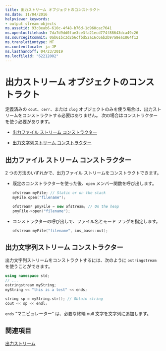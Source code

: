 ```yaml
---
title: 出力ストリーム オブジェクトのコンストラクト
ms.date: 11/04/2016
helpviewer_keywords:
- output stream objects
ms.assetid: 93c8eab6-610c-4f48-b76d-1d960cac7641
ms.openlocfilehash: 7da7d9dd0fae3ce3fa21ecd774f88643dca49c26
ms.sourcegitcommit: 0ab61bc3d2b6cfbd52a16c6ab2b97a8ea1864f12
ms.translationtype: MT
ms.contentlocale: ja-JP
ms.lasthandoff: 04/23/2019
ms.locfileid: "62212002"
---
```

# <a name="constructing-output-stream-objects"></a>出力ストリーム オブジェクトのコンストラクト

定義済みの `cout`、`cerr`、または `clog` オブジェクトのみを使う場合は、出力ストリームをコンストラクトする必要はありません。 次の場合はコンストラクターを使う必要があります。

- [出力ファイル ストリーム コンストラクター](#vclrfoutputfilestreamconstructorsanchor1)

- [出力文字列ストリーム コンストラクター](#vclrfoutputstringstreamconstructorsanchor2)

## <a name="vclrfoutputfilestreamconstructorsanchor1"></a> 出力ファイル ストリーム コンストラクター

2 つの方法のいずれかで、出力ファイル ストリームをコンストラクトできます。

- 既定のコンストラクターを使った後、`open` メンバー関数を呼び出します。

   ```cpp
   ofstream myFile; // Static or on the stack
   myFile.open("filename");

   ofstream* pmyFile = new ofstream; // On the heap
   pmyFile->open("filename");
   ```

- コンストラクターの呼び出しで、ファイル名とモード フラグを指定します。

   ```cpp
   ofstream myFile("filename", ios_base::out);
   ```

## <a name="vclrfoutputstringstreamconstructorsanchor2"></a> 出力文字列ストリーム コンストラクター

出力文字列ストリームをコンストラクトするには、次のように `ostringstream` を使うことができます。

```cpp
using namespace std;
// ...
ostringstream myString;
myString << "this is a test" << ends;

string sp = myString.str(); // Obtain string
cout << sp << endl;
```

`ends` "マニピュレーター" は、必要な終端 null 文字を文字列に追加します。

## <a name="see-also"></a>関連項目

[出力ストリーム](../standard-library/output-streams.md)<br/>
